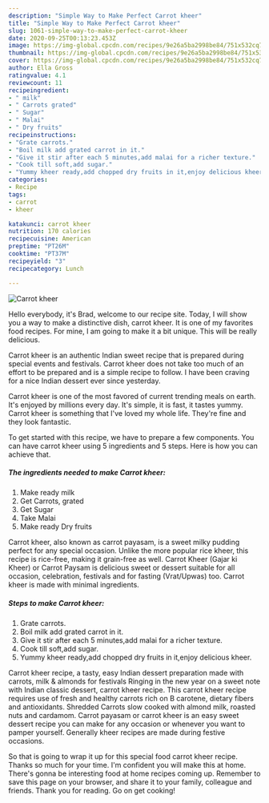 ```yaml
---
description: "Simple Way to Make Perfect Carrot kheer"
title: "Simple Way to Make Perfect Carrot kheer"
slug: 1061-simple-way-to-make-perfect-carrot-kheer
date: 2020-09-25T00:13:23.453Z
image: https://img-global.cpcdn.com/recipes/9e26a5ba2998be84/751x532cq70/carrot-kheer-recipe-main-photo.jpg
thumbnail: https://img-global.cpcdn.com/recipes/9e26a5ba2998be84/751x532cq70/carrot-kheer-recipe-main-photo.jpg
cover: https://img-global.cpcdn.com/recipes/9e26a5ba2998be84/751x532cq70/carrot-kheer-recipe-main-photo.jpg
author: Ella Gross
ratingvalue: 4.1
reviewcount: 11
recipeingredient:
- " milk"
- " Carrots grated"
- " Sugar"
- " Malai"
- " Dry fruits"
recipeinstructions:
- "Grate carrots."
- "Boil milk add grated carrot in it."
- "Give it stir after each 5 minutes,add malai for a richer texture."
- "Cook till soft,add sugar."
- "Yummy kheer ready,add chopped dry fruits in it,enjoy delicious kheer."
categories:
- Recipe
tags:
- carrot
- kheer

katakunci: carrot kheer 
nutrition: 170 calories
recipecuisine: American
preptime: "PT26M"
cooktime: "PT37M"
recipeyield: "3"
recipecategory: Lunch

---
```



![Carrot kheer](https://img-global.cpcdn.com/recipes/9e26a5ba2998be84/751x532cq70/carrot-kheer-recipe-main-photo.jpg)

Hello everybody, it's Brad, welcome to our recipe site. Today, I will show you a way to make a distinctive dish, carrot kheer. It is one of my favorites food recipes. For mine, I am going to make it a bit unique. This will be really delicious.

Carrot kheer is an authentic Indian sweet recipe that is prepared during special events and festivals. Carrot kheer does not take too much of an effort to be prepared and is a simple recipe to follow. I have been craving for a nice Indian dessert ever since yesterday.

Carrot kheer is one of the most favored of current trending meals on earth. It's enjoyed by millions every day. It's simple, it is fast, it tastes yummy. Carrot kheer is something that I've loved my whole life. They're fine and they look fantastic.


To get started with this recipe, we have to prepare a few components. You can have carrot kheer using 5 ingredients and 5 steps. Here is how you can achieve that.

<!--inarticleads1-->

##### The ingredients needed to make Carrot kheer:

1. Make ready  milk
1. Get  Carrots, grated
1. Get  Sugar
1. Take  Malai
1. Make ready  Dry fruits


Carrot kheer, also known as carrot payasam, is a sweet milky pudding perfect for any special occasion. Unlike the more popular rice kheer, this recipe is rice-free, making it grain-free as well. Carrot Kheer (Gajar ki Kheer) or Carrot Paysam is delicious sweet or dessert suitable for all occasion, celebration, festivals and for fasting (Vrat/Upwas) too. Carrot kheer is made with minimal ingredients. 

<!--inarticleads2-->

##### Steps to make Carrot kheer:

1. Grate carrots.
1. Boil milk add grated carrot in it.
1. Give it stir after each 5 minutes,add malai for a richer texture.
1. Cook till soft,add sugar.
1. Yummy kheer ready,add chopped dry fruits in it,enjoy delicious kheer.


Carrot kheer recipe, a tasty, easy Indian dessert preparation made with carrots, milk &amp; almonds for festivals Ringing in the new year on a sweet note with Indian classic dessert, carrot kheer recipe. This carrot kheer recipe requires use of fresh and healthy carrots rich on B carotene, dietary fibers and antioxidants. Shredded Carrots slow cooked with almond milk, roasted nuts and cardamom. Carrot payasam or carrot kheer is an easy sweet dessert recipe you can make for any occasion or whenever you want to pamper yourself. Generally kheer recipes are made during festive occasions. 

So that is going to wrap it up for this special food carrot kheer recipe. Thanks so much for your time. I'm confident you will make this at home. There's gonna be interesting food at home recipes coming up. Remember to save this page on your browser, and share it to your family, colleague and friends. Thank you for reading. Go on get cooking!
